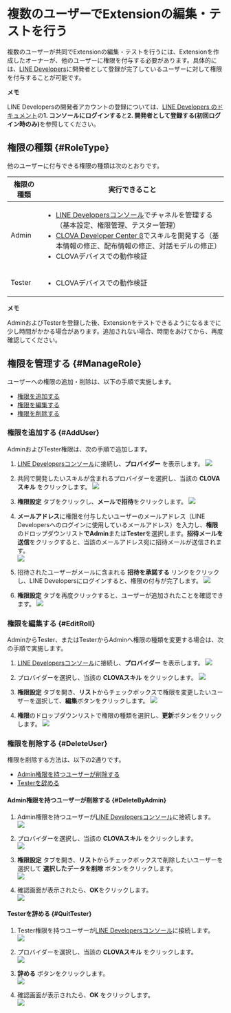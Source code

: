 # 複数のユーザーでExtensionの編集・テストを行う

複数のユーザーが共同でExtensionの編集・テストを行うには、Extensionを作成したオーナーが、他のユーザーに権限を付与する必要があります。具体的には、[LINE Developers](https://developers.line.biz/)に開発者として登録が完了しているユーザーに対して権限を付与することが可能です。

<div class="note">
  <p><strong>メモ</strong></p>
    <p>LINE Developersの開発者アカウントの登録については、<a href="https://developers.line.biz/ja/docs/messaging-api/getting-started/#%E3%83%81%E3%83%A3%E3%83%8D%E3%83%AB%E3%81%AE%E4%BD%9C%E6%88%90">LINE Developers のドキュメント</a>の<strong>1. コンソールにログインする</strong>と<strong>2. 開発者として登録する(初回ログイン時のみ)</strong>を参照してください。</p>
</div>


## 権限の種類 {#RoleType}

他のユーザーに付与できる権限の種類は次のとおりです。

| 権限の種類 | 実行できること                                               |
| ---------- | ------------------------------------------------------------ |
| Admin      | <ul><li><a href="https://developers.line.biz/console/">LINE Developersコンソール</a>でチャネルを管理する（基本設定、権限管理、テスター管理）</li><li><a href="https://clova-developers.line.biz/">CLOVA Developer Center β</a>でスキルを開発する（基本情報の修正、配布情報の修正、対話モデルの修正）</li><li>CLOVAデバイスでの動作検証</li></ul> |
| Tester     | <ul><li>CLOVAデバイスでの動作検証</li></ul>                  |

<div class="note">
  <p><strong>メモ</strong></p>
  <p>AdminおよびTesterを登録した後、Extensionをテストできるようになるまでに少し時間がかかる場合があります。追加されない場合、時間をあけてから、再度確認してください。</p>
</div>

## 権限を管理する {#ManageRole}

ユーザーへの権限の追加・削除は、以下の手順で実施します。

- [権限を追加する](#AddUser)
- [権限を編集する](#EditRoll)
- [権限を削除する](#DeleteUser)


### 権限を追加する {#AddUser}

AdminおよびTester権限は、次の手順で追加します。

1. [LINE Developersコンソール](https://developers.line.biz/console/)に接続し、**プロバイダー** を表示します。
![](/CEK/Assets/Images/CEK_LineDev_Provider_List.png)

2. 共同で開発したいスキルが含まれるプロバイダーを選択し、当該の **CLOVAスキル** をクリックします。
![](/CEK/Assets/Images/CEK_LineDev_Channel_List.png)

3. **権限設定** タブをクリックし、**メールで招待**をクリックします。
![](/CEK/Assets/Images/CEK_LineDev_Admin_Privilege_Tab.png)

4. **メールアドレス**に権限を付与したいユーザーのメールアドレス（LINE Developersへのログインに使用しているメールアドレス）を入力し、**権限**のドロップダウンリスト**でAdmin**または**Tester**を選択します。**招待メールを送信**をクリックすると、当該のメールアドレス宛に招待メールが送信されます。  
![](/CEK/Assets/Images/CEK_LineDev_Add_Address.png)

5. 招待されたユーザーがメールに含まれる **招待を承諾する** リンクをクリックし、LINE Developersにログインすると、権限の付与が完了します。
![](/CEK/Assets/Images/CEK_LineDev_Invitation_Email.png)

6. **権限設定** タブを再度クリックすると、ユーザーが追加されたことを確認できます。
![](/CEK/Assets/Images/CEK_LineDev_User_List.png)

### 権限を編集する {#EditRoll}

AdminからTester、またはTesterからAdminへ権限の種類を変更する場合は、次の手順で実施します。

1. [LINE Developersコンソール](https://developers.line.biz/console/)に接続し、**プロバイダー** を表示します。
![](/CEK/Assets/Images/CEK_LineDev_Provider_List.png)

2. プロバイダーを選択し、当該の **CLOVAスキル** をクリックします。
![](/CEK/Assets/Images/CEK_LineDev_Channel_List.png)

3. **権限設定** タブを開き、**リスト**からチェックボックスで権限を変更したいユーザーを選択して、**編集**ボタンをクリックします。
![](/CEK/Assets/Images/CEK_LineDev_Select_User_To_Change.png)

4. **権限**のドロップダウンリストで権限の種類を選択し、**更新**ボタンをクリックします。
![](/CEK/Assets/Images/CEK_LineDev_Change_User_Type.png)


### 権限を削除する {#DeleteUser}

権限を削除する方法は、以下の2通りです。

* [Admin権限を持つユーザーが削除する](#DeleteByAdmin)
* [Testerを辞める](#QuitTester)

#### Admin権限を持つユーザーが削除する {#DeleteByAdmin}

1. Admin権限を持つユーザーが[LINE Developersコンソール](https://developers.line.biz/console/)に接続します。  
![](/CEK/Assets/Images/CEK_LineDev_Provider_List.png)

2. プロバイダーを選択し、当該の **CLOVAスキル** をクリックします。  
![](/CEK/Assets/Images/CEK_LineDev_Channel_List.png)

3. **権限設定** タブを開き、**リスト**からチェックボックスで削除したいユーザーを選択して **選択したデータを削除** ボタンをクリックします。  
![](/CEK/Assets/Images/CEK_LineDev_Select_User_To_Delete.png)

4. 確認画面が表示されたら、**OK**をクリックします。  
![](/CEK/Assets/Images/CEK_LineDev_Delete_User_Confirm.png)


#### Testerを辞める {#QuitTester}

1. Tester権限を持つユーザーが[LINE Developersコンソール](https://developers.line.biz/console/)に接続します。  
![](/CEK/Assets/Images/CEK_LineDev_Provider_List_2.png)

2. プロバイダーを選択し、当該の **CLOVAスキル** をクリックします。  
![](/CEK/Assets/Images/CEK_LineDev_Channel_List_2.png)

3. **辞める** ボタンをクリックします。  
![](/CEK/Assets/Images/CEK_LineDev_Quit_Tester.png)

4. 確認画面が表示されたら、**OK** をクリックします。  
![](/CEK/Assets/Images/CEK_LineDev_Quit_Tester_Confirm.png)
